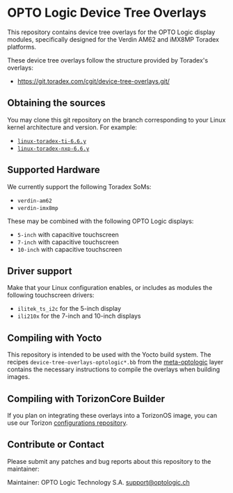 # OPTO Logic Device Tree Overlays

This repository contains device tree overlays for the OPTO Logic display
modules, specifically designed for the Verdin AM62 and iMX8MP Toradex platforms.

These device tree overlays follow the structure provided by Toradex's overlays:
 - https://git.toradex.com/cgit/device-tree-overlays.git/

## Obtaining the sources

You may clone this git repository on the branch corresponding to your Linux
kernel architecture and version. For example:
 - [`linux-toradex-ti-6.6.y`](https://github.com/optologic/device-tree-overlays-optologic/tree/linux-toradex-ti-6.6.y)
 - [`linux-toradex-nxp-6.6.y`](https://github.com/optologic/device-tree-overlays-optologic/tree/linux-toradex-nxp-6.6.y)

## Supported Hardware

We currently support the following Toradex SoMs:
 - `verdin-am62`
 - `verdin-imx8mp`

These may be combined with the following OPTO Logic displays:
 - `5-inch` with capacitive touchscreen
 - `7-inch` with capacitive touchscreen
 - `10-inch` with capacitive touchscreen

## Driver support

Make that your Linux configuration enables, or includes as modules the following
touchscreen drivers:

- `ilitek_ts_i2c` for the 5-inch display
- `ili210x` for the 7-inch and 10-inch displays

## Compiling with Yocto

This repository is intended to be used with the Yocto build system. The recipes
`device-tree-overlays-optologic*.bb` from the
[meta-optologic](https://github.com/optologic/meta-optologic) layer contains the
necessary instructions to compile the overlays when building images.

## Compiling with TorizonCore Builder

If you plan on integrating these overlays into a TorizonOS image, you can use
our Torizon [configurations
repository](https://github.com/optologic/torizon-optologic).

## Contribute or Contact

Please submit any patches and bug reports about this repository to the maintainer:

Maintainer: OPTO Logic Technology S.A. <support@optologic.ch>

